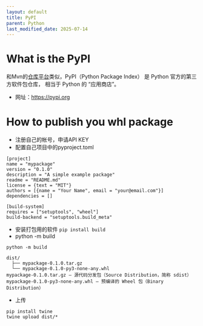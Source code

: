 ```yaml
---
layout: default
title: PyPI
parent: Python
last_modified_date: 2025-07-14
---
```


# What is the PyPI

和Mvn的[仓库平台](https://mvnrepository.com/)类似，PyPI（Python Package Index） 是 Python 官方的第三方软件包仓库，
相当于 Python 的 “应用商店”。

- 网址：https://pypi.org

# How to publish you whl package

- 注册自己的帐号，申请API KEY
- 配置自己项目中的pyproject.toml

```text
[project]
name = "mypackage"
version = "0.1.0"
description = "A simple example package"
readme = "README.md"
license = {text = "MIT"}
authors = [{name = "Your Name", email = "your@email.com"}]
dependencies = []

[build-system]
requires = ["setuptools", "wheel"]
build-backend = "setuptools.build_meta"
```

- 安装打包用的软件 `pip install build`
- python -m build

```text
python -m build

dist/
  ├── mypackage-0.1.0.tar.gz
  └── mypackage-0.1.0-py3-none-any.whl
mypackage-0.1.0.tar.gz — 源代码分发包（Source Distribution，简称 sdist）
mypackage-0.1.0-py3-none-any.whl — 预编译的 Wheel 包（Binary Distribution）
```

- 上传
```text
pip install twine
twine upload dist/*
```

